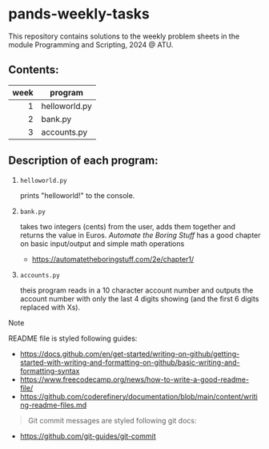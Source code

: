# pands-weekly-tasks

This repository contains solutions to the weekly problem sheets in the module Programming and Scripting, 2024 @ ATU.

## Contents:

| week | program       |
|-----:|---------------|
|     1| helloworld.py |
|     2| bank.py       |
|     3| accounts.py   |

## Description of each program:

1. `helloworld.py`

   prints "helloworld!" to the console.

2. `bank.py`

   takes two integers (cents) from the user, adds them together and returns the value in Euros. *Automate the Boring Stuff* has a good chapter on basic input/output and simple math operations

   - https://automatetheboringstuff.com/2e/chapter1/

3. `accounts.py`

   theis program reads in a 10 character account number and outputs the account number with only the last 4 digits showing (and the first 6 digits replaced with Xs).


> [!NOTE]  
> README file is styled following guides:
- https://docs.github.com/en/get-started/writing-on-github/getting-started-with-writing-and-formatting-on-github/basic-writing-and-formatting-syntax
- https://www.freecodecamp.org/news/how-to-write-a-good-readme-file/
- https://github.com/coderefinery/documentation/blob/main/content/writing-readme-files.md

> Git commit messages are styled following git docs: 
- https://github.com/git-guides/git-commit

